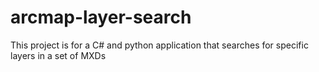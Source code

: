 arcmap-layer-search
===================

This project is for a C# and python application that searches for specific layers in a set of MXDs
